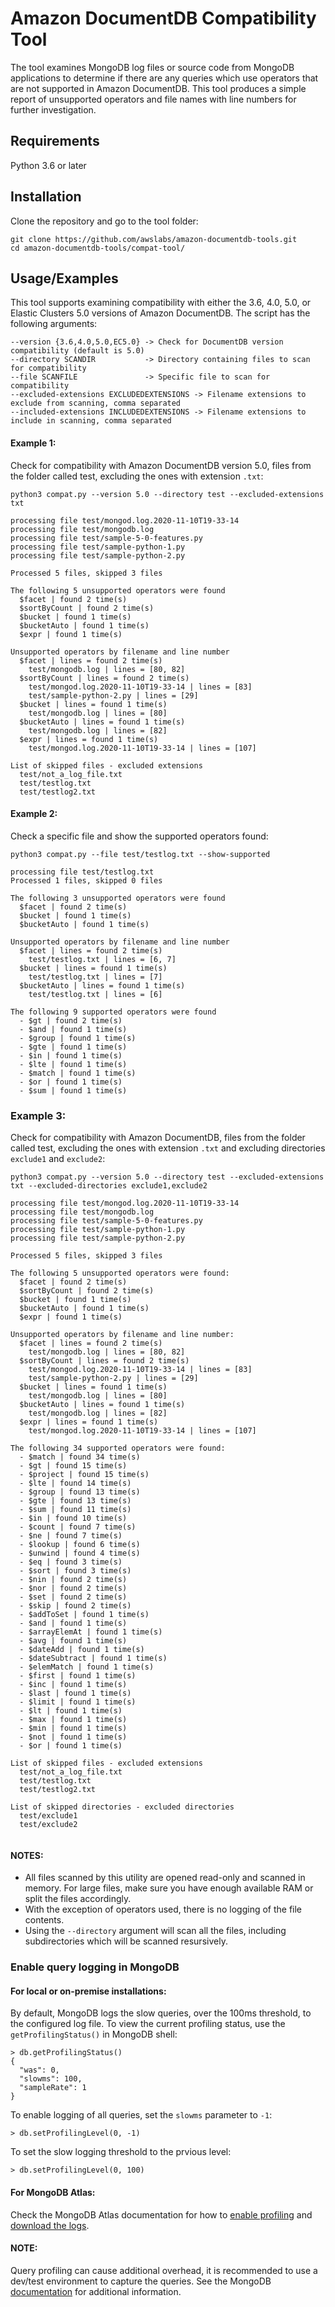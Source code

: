 # Amazon DocumentDB Compatibility Tool
The tool examines MongoDB log files or source code from MongoDB applications to determine if there are any queries which use operators that are not supported in Amazon DocumentDB. This tool produces a simple report of unsupported operators and file names with line numbers for further investigation.

## Requirements
Python 3.6 or later

## Installation
Clone the repository and go to the tool folder:
```
git clone https://github.com/awslabs/amazon-documentdb-tools.git
cd amazon-documentdb-tools/compat-tool/
```

## Usage/Examples
This tool supports examining compatibility with either the 3.6, 4.0, 5.0, or Elastic Clusters 5.0 versions of Amazon DocumentDB. The script has the following arguments:
```
--version {3.6,4.0,5.0,EC5.0} -> Check for DocumentDB version compatibility (default is 5.0)
--directory SCANDIR           -> Directory containing files to scan for compatibility
--file SCANFILE               -> Specific file to scan for compatibility
--excluded-extensions EXCLUDEDEXTENSIONS -> Filename extensions to exclude from scanning, comma separated
--included-extensions INCLUDEDEXTENSIONS -> Filename extensions to include in scanning, comma separated
```

#### Example 1:
Check for compatibility with Amazon DocumentDB version 5.0, files from the folder called test, excluding the ones with extension `.txt`:
```
python3 compat.py --version 5.0 --directory test --excluded-extensions txt

processing file test/mongod.log.2020-11-10T19-33-14
processing file test/mongodb.log
processing file test/sample-5-0-features.py
processing file test/sample-python-1.py
processing file test/sample-python-2.py

Processed 5 files, skipped 3 files

The following 5 unsupported operators were found
  $facet | found 2 time(s)
  $sortByCount | found 2 time(s)
  $bucket | found 1 time(s)
  $bucketAuto | found 1 time(s)
  $expr | found 1 time(s)

Unsupported operators by filename and line number
  $facet | lines = found 2 time(s)
    test/mongodb.log | lines = [80, 82]
  $sortByCount | lines = found 2 time(s)
    test/mongod.log.2020-11-10T19-33-14 | lines = [83]
    test/sample-python-2.py | lines = [29]
  $bucket | lines = found 1 time(s)
    test/mongodb.log | lines = [80]
  $bucketAuto | lines = found 1 time(s)
    test/mongodb.log | lines = [82]
  $expr | lines = found 1 time(s)
    test/mongod.log.2020-11-10T19-33-14 | lines = [107]

List of skipped files - excluded extensions
  test/not_a_log_file.txt
  test/testlog.txt
  test/testlog2.txt
```

#### Example 2:
Check a specific file and show the supported operators found:

```
python3 compat.py --file test/testlog.txt --show-supported

processing file test/testlog.txt
Processed 1 files, skipped 0 files

The following 3 unsupported operators were found
  $facet | found 2 time(s)
  $bucket | found 1 time(s)
  $bucketAuto | found 1 time(s)

Unsupported operators by filename and line number
  $facet | lines = found 2 time(s)
    test/testlog.txt | lines = [6, 7]
  $bucket | lines = found 1 time(s)
    test/testlog.txt | lines = [7]
  $bucketAuto | lines = found 1 time(s)
    test/testlog.txt | lines = [6]

The following 9 supported operators were found
  - $gt | found 2 time(s)
  - $and | found 1 time(s)
  - $group | found 1 time(s)
  - $gte | found 1 time(s)
  - $in | found 1 time(s)
  - $lte | found 1 time(s)
  - $match | found 1 time(s)
  - $or | found 1 time(s)
  - $sum | found 1 time(s)
```

### Example 3:
Check for compatibility with Amazon DocumentDB, files from the folder called test, excluding the ones with extension `.txt` and excluding directories `exclude1` and `exclude2`:

```
python3 compat.py --version 5.0 --directory test --excluded-extensions txt --excluded-directories exclude1,exclude2

processing file test/mongod.log.2020-11-10T19-33-14
processing file test/mongodb.log
processing file test/sample-5-0-features.py
processing file test/sample-python-1.py
processing file test/sample-python-2.py

Processed 5 files, skipped 3 files

The following 5 unsupported operators were found:
  $facet | found 2 time(s)
  $sortByCount | found 2 time(s)
  $bucket | found 1 time(s)
  $bucketAuto | found 1 time(s)
  $expr | found 1 time(s)

Unsupported operators by filename and line number:
  $facet | lines = found 2 time(s)
    test/mongodb.log | lines = [80, 82]
  $sortByCount | lines = found 2 time(s)
    test/mongod.log.2020-11-10T19-33-14 | lines = [83]
    test/sample-python-2.py | lines = [29]
  $bucket | lines = found 1 time(s)
    test/mongodb.log | lines = [80]
  $bucketAuto | lines = found 1 time(s)
    test/mongodb.log | lines = [82]
  $expr | lines = found 1 time(s)
    test/mongod.log.2020-11-10T19-33-14 | lines = [107]

The following 34 supported operators were found:
  - $match | found 34 time(s)
  - $gt | found 15 time(s)
  - $project | found 15 time(s)
  - $lte | found 14 time(s)
  - $group | found 13 time(s)
  - $gte | found 13 time(s)
  - $sum | found 11 time(s)
  - $in | found 10 time(s)
  - $count | found 7 time(s)
  - $ne | found 7 time(s)
  - $lookup | found 6 time(s)
  - $unwind | found 4 time(s)
  - $eq | found 3 time(s)
  - $sort | found 3 time(s)
  - $nin | found 2 time(s)
  - $nor | found 2 time(s)
  - $set | found 2 time(s)
  - $skip | found 2 time(s)
  - $addToSet | found 1 time(s)
  - $and | found 1 time(s)
  - $arrayElemAt | found 1 time(s)
  - $avg | found 1 time(s)
  - $dateAdd | found 1 time(s)
  - $dateSubtract | found 1 time(s)
  - $elemMatch | found 1 time(s)
  - $first | found 1 time(s)
  - $inc | found 1 time(s)
  - $last | found 1 time(s)
  - $limit | found 1 time(s)
  - $lt | found 1 time(s)
  - $max | found 1 time(s)
  - $min | found 1 time(s)
  - $not | found 1 time(s)
  - $or | found 1 time(s)

List of skipped files - excluded extensions
  test/not_a_log_file.txt
  test/testlog.txt
  test/testlog2.txt

List of skipped directories - excluded directories
  test/exclude1
  test/exclude2
  
```
#### NOTES:
* All files scanned by this utility are opened read-only and scanned in memory. For large files, make sure you have enough available RAM or split the files accordingly.
* With the exception of operators used, there is no logging of the file contents.
* Using the `--directory` argument will scan all the files, including subdirectories which will be scanned resursively.

### Enable query logging in MongoDB
#### For local or on-premise installations:
By default, MongoDB logs the slow queries, over the 100ms threshold, to the configured log file.
To view the current profiling status, use the `getProfilingStatus()` in MongoDB shell:

```
> db.getProfilingStatus()
{
  "was": 0,
  "slowms": 100,
  "sampleRate": 1
}
```

To enable logging of all queries, set the `slowms` parameter to `-1`:

```
> db.setProfilingLevel(0, -1)
```

To set the slow logging threshold to the prvious level:
```
> db.setProfilingLevel(0, 100)
```

#### For MongoDB Atlas:
Check the MongoDB Atlas documentation for how to [enable profiling](https://www.mongodb.com/docs/atlas/tutorial/profile-database/#access-the-query-profiler) and [download the logs](https://www.mongodb.com/docs/atlas/mongodb-logs/).

#### NOTE:
Query profiling can cause additional overhead, it is recommended to use a dev/test environment to capture the queries.
See the MongoDB [documentation](https://www.mongodb.com/docs/manual/reference/method/db.setProfilingLevel/) for additional information.
